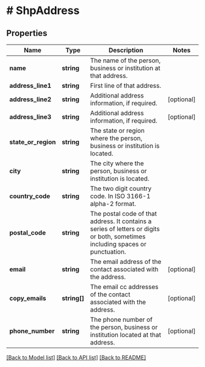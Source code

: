 # # ShpAddress

## Properties

Name | Type | Description | Notes
------------ | ------------- | ------------- | -------------
**name** | **string** | The name of the person, business or institution at that address. |
**address_line1** | **string** | First line of that address. |
**address_line2** | **string** | Additional address information, if required. | [optional]
**address_line3** | **string** | Additional address information, if required. | [optional]
**state_or_region** | **string** | The state or region where the person, business or institution is located. |
**city** | **string** | The city where the person, business or institution is located. |
**country_code** | **string** | The two digit country code. In ISO 3166-1 alpha-2 format. |
**postal_code** | **string** | The postal code of that address. It contains a series of letters or digits or both, sometimes including spaces or punctuation. |
**email** | **string** | The email address of the contact associated with the address. | [optional]
**copy_emails** | **string[]** | The email cc addresses of the contact associated with the address. | [optional]
**phone_number** | **string** | The phone number of the person, business or institution located at that address. | [optional]

[[Back to Model list]](../../README.md#models) [[Back to API list]](../../README.md#endpoints) [[Back to README]](../../README.md)
